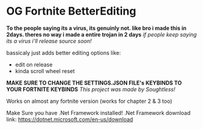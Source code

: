 # OG Fortnite BetterEditing
**To the people saying its a virus, its genuinly not. like bro i made this in 2days. theres no way i made a entire trojan in 2 days** 
*if people keep saying its a virus i'll release source soon!*
 
bassicaly just adds better editing options like:
 - edit on release
 - kinda scroll wheel reset

**MAKE SURE TO CHANGE THE SETTINGS.JSON FILE's KEYBINDS TO YOUR FORTNITE KEYBINDS**
*This project was made by Soughtless!*

Works on almost any fortnite version (works for chapter 2 & 3 too) 

Make Sure you have .Net Framework installed!
.Net Framework download link: https://dotnet.microsoft.com/en-us/download
